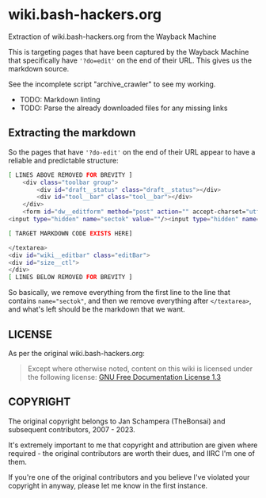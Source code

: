 # wiki.bash-hackers.org
Extraction of wiki.bash-hackers.org from the Wayback Machine

This is targeting pages that have been captured by the Wayback Machine that specifically have `'?do=edit'` on the end of their URL.  This gives us the markdown source.

See the incomplete script "archive_crawler" to see my working.

- TODO: Markdown linting
- TODO: Parse the already downloaded files for any missing links

## Extracting the markdown
So the pages that have `'?do-edit'` on the end of their URL appear to have a reliable and predictable structure:

```bash
[ LINES ABOVE REMOVED FOR BREVITY ]
    <div class="toolbar group">
        <div id="draft__status" class="draft__status"></div>
        <div id="tool__bar" class="tool__bar"></div>
    </div>
    <form id="dw__editform" method="post" action="" accept-charset="utf-8" class=" form-inline"><div class="no">
<input type="hidden" name="sectok" value=""/><input type="hidden" name="id" value="wishes"/>[REST OF LINE REMOVED FOR BREVITY]

[ TARGET MARKDOWN CODE EXISTS HERE]

</textarea>
<div id="wiki__editbar" class="editBar">
<div id="size__ctl">
</div>
[ LINES BELOW REMOVED FOR BREVITY ]
```

So basically, we remove everything from the first line to the line that contains `name="sectok"`, and then we remove everything after `</textarea>`, and what's left should be the markdown that we want.

## LICENSE

As per the original wiki.bash-hackers.org:

> Except where otherwise noted, content on this wiki is licensed under the following license:
> [GNU Free Documentation License 1.3](https://web.archive.org/web/20220930131429/http://www.gnu.org/licenses/fdl-1.3.html)

## COPYRIGHT

The original copyright belongs to Jan Schampera (TheBonsai) and subsequent contributors, 2007 - 2023.

It's extremely important to me that copyright and attribution are given where required - the original contributors are worth their dues, and IIRC I'm one of them.

If you're one of the original contributors and you believe I've violated your copyright in anyway, please let me know in the first instance.
